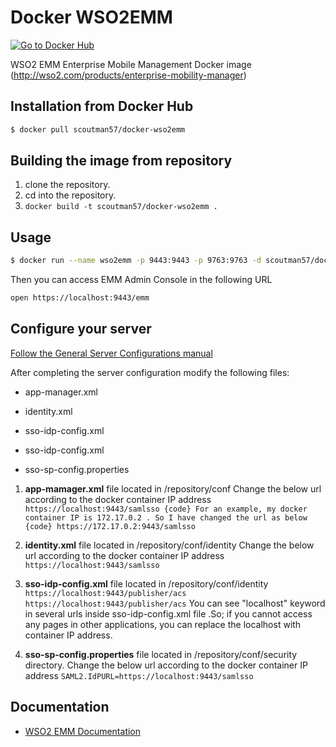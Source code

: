 # Docker WSO2EMM

[![Go to Docker Hub](https://img.shields.io/badge/Docker%20Hub-%E2%86%92-blue.svg)](https://hub.docker.com/r/scoutman57/docker-wso2emm/)

WSO2 EMM Enterprise Mobile Management Docker image
(http://wso2.com/products/enterprise-mobility-manager)

## Installation from Docker Hub

```sh
$ docker pull scoutman57/docker-wso2emm
```

## Building the image from repository
1. clone the repository.
2. cd into the repository.
3. ```docker build -t scoutman57/docker-wso2emm .```

## Usage

```sh
$ docker run --name wso2emm -p 9443:9443 -p 9763:9763 -d scoutman57/docker-wso2emm
```

Then you can access EMM Admin Console in the following URL

```sh
open https://localhost:9443/emm
```

## Configure your server

[Follow the General Server Configurations manual](https://tr.im/5dwWr)

After completing the server configuration modify the following files:

+ app-manager.xml

+ identity.xml

+ sso-idp-config.xml

+ sso-idp-config.xml

+ sso-sp-config.properties

1. **app-mamager.xml** file located in /repository/conf
  Change the below url according to the docker container IP address ``` https://localhost:9443/samlsso {code} For an example, my docker container IP is 172.17.0.2 . So I have changed the url as below {code} https://172.17.0.2:9443/samlsso ```

2. **identity.xml** file located in /repository/conf/identity
  Change the below url according to the docker container IP address ``` https://localhost:9443/samlsso ```

3. **sso-idp-config.xml** file located in /repository/conf/identity
  ``` https://localhost:9443/publisher/acs https://localhost:9443/publisher/acs ``` You can see "localhost" keyword in several urls inside sso-idp-config.xml file .So; if you cannot access any pages in other applications, you can replace the localhost with container IP address.

4. **sso-sp-config.properties** file located in /repository/conf/security directory.
  Change the below url according to the docker container IP address ```SAML2.IdPURL=https://localhost:9443/samlsso ```


## Documentation

* [WSO2 EMM Documentation](https://docs.wso2.com/display/EMM201/WSO2+Enterprise+Mobility+Manager)
